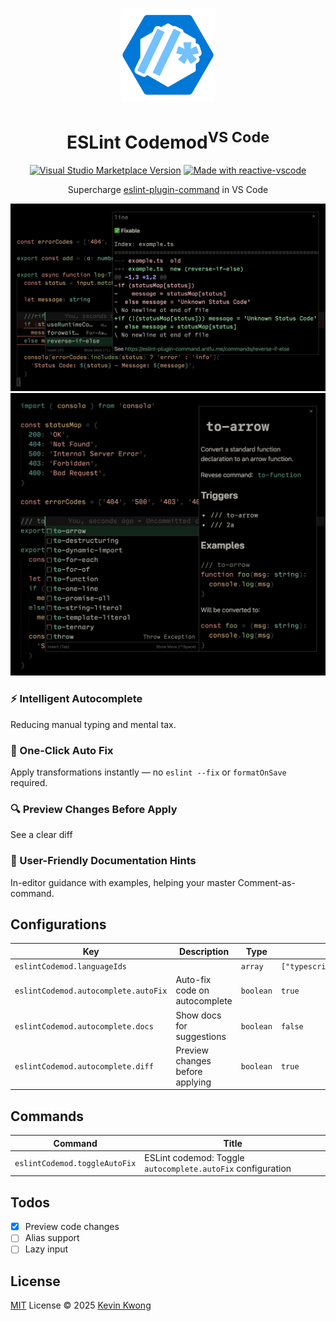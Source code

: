 <p align="center">
  <img src="https://github.com/kvoon3/vscode-eslint-codemod/blob/main/res/logo.png?raw=true" height="150" />
</p>

<h1 align="center">ESLint Codemod<sup>VS Code</sup></h1>

<p align="center">
  <a href="https://img.shields.io/visual-studio-marketplace/v/kvoon.vscode-eslint-codemod" target="__blank"><img alt="Visual Studio Marketplace Version" src="https://img.shields.io/visual-studio-marketplace/v/kvoon.vscode-eslint-codemod?label=VS%20Code%20Marketplace&style=flat&color=%2373C1FF&labelColor=%230078D7"></a>
  <a href="https://kermanx.github.io/reactive-vscode/" target="__blank"><img src="https://img.shields.io/badge/made_with-reactive--vscode-%23007ACC?style=flat&labelColor=%23229863"  alt="Made with reactive-vscode" /></a>
</p>

<p align="center">Supercharge <a href="https://eslint-plugin-command.antfu.me">eslint-plugin-command</a> in VS Code</p>

<p align="center">
  <img src="https://raw.githubusercontent.com/kvoon3/vscode-eslint-codemod/refs/heads/main/res/screenshot-diff.png" />
  <img src="https://raw.githubusercontent.com/kvoon3/vscode-eslint-codemod/refs/heads/main/res/screenshot.png" />
</p>

### ⚡ Intelligent Autocomplete

Reducing manual typing and mental tax.

### 🔧 One-Click Auto Fix

Apply transformations instantly — no `eslint --fix` or `formatOnSave` required.

### 🔍 Preview Changes Before Apply

See a clear diff

### 📖 User-Friendly Documentation Hints

In-editor guidance with examples, helping your master Comment-as-command.

## Configurations

<!-- configs -->

| Key                                  | Description                     | Type      | Default                       |
| ------------------------------------ | ------------------------------- | --------- | ----------------------------- |
| `eslintCodemod.languageIds`          |                                 | `array`   | `["typescript","javascript"]` |
| `eslintCodemod.autocomplete.autoFix` | Auto-fix code on autocomplete   | `boolean` | `true`                        |
| `eslintCodemod.autocomplete.docs`    | Show docs for suggestions       | `boolean` | `false`                       |
| `eslintCodemod.autocomplete.diff`    | Preview changes before applying | `boolean` | `true`                        |

<!-- configs -->

## Commands

<!-- commands -->

| Command                       | Title                                                       |
| ----------------------------- | ----------------------------------------------------------- |
| `eslintCodemod.toggleAutoFix` | ESLint codemod: Toggle `autocomplete.autoFix` configuration |

<!-- commands -->

## Todos

- [x] Preview code changes
- [ ] Alias support
- [ ] Lazy input

## License

[MIT](./LICENSE.md) License © 2025 [Kevin Kwong](https://github.com/kvoon3)
